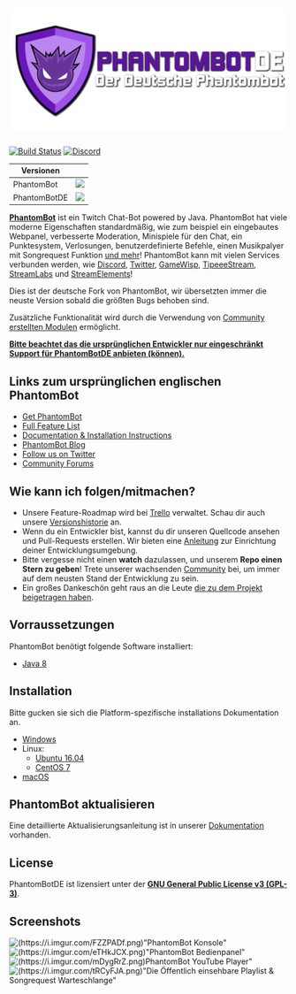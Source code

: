 
# <img alt="PhantomBotDE" src="/.github/logo.png" width="600px"/>

[![Build Status](https://img.shields.io/travis/PhantomBotDE/PhantomBotDE.svg?style=popout)](https://travis-ci.org/PhantomBotDE/PhantomBotDE)
[![Discord](https://discordapp.com/api/guilds/551872508563816522/widget.png?style=shield)](https://discord.gg/hBJMXCe)

| Versionen | |
|--------------|---|
| PhantomBot   | [![](https://img.shields.io/github/release/phantombot/phantombot.svg?style=for-the-badge)](https://github.com/PhantomBot/PhantomBot/releases/latest) |
| PhantomBotDE | [![](https://img.shields.io/github/release-pre/PhantomBotDE/PhantomBotDE.svg?style=for-the-badge)](https://github.com/PhantomBotDE/PhantomBotDE/releases/latest) |

[**PhantomBot**](https://phantombot.tv) ist ein Twitch Chat-Bot powered by Java. 
PhantomBot hat viele moderne Eigenschaften standardmäßig, wie zum beispiel ein eingebautes Webpanel, verbesserte Moderation, Minispiele für den Chat, ein Punktesystem, Verlosungen, benutzerdefinierte Befehle, einen Musikpalyer mit Songrequest Funktion [und mehr](https://phantombot.tv/features)! PhantomBot kann mit vielen Services verbunden werden, wie  [Discord](https://discordapp.com/), [Twitter](https://twitter.com), [GameWisp](https://gamewisp.com), [TipeeeStream](https://tipeeestream.com), [StreamLabs](https://streamlabs.com) und [StreamElements](https://streamelements.com)!

Dies ist der deutsche Fork von PhantomBot, wir übersetzten immer die neuste Version sobald die größten Bugs behoben sind.

Zusätzliche Funktionalität wird durch die Verwendung von [Community erstellten Modulen](https://community.phantombot.tv/c/custom-modules) ermöglicht.

<u>**Bitte beachtet das die ursprünglichen Entwickler nur eingeschränkt Support für PhantomBotDE anbieten (können).**</u>

## Links zum ursprünglichen englischen PhantomBot
* [Get PhantomBot](https://phantombot.tv/ "PhantomBot")
* [Full Feature List](https://phantombot.tv/features "PhantomBot Features")
* [Documentation & Installation Instructions](https://docs.phantombot.tv "Documenation and Installation Instructions")
* [PhantomBot Blog](https://blog.phantombot.tv "PhantomBot Blog")
* [Follow us on Twitter](https://www.twitter.com/PhantomBot "PhantomBot Twitter")
* [Community Forums](https://community.phantombot.tv "PhantomBot Community Forums")

## Wie kann ich folgen/mitmachen?

* Unsere Feature-Roadmap wird bei [Trello](https://trello.com/b/prjUApDO) verwaltet. Schau dir auch unsere [Versionshistorie](https://phantombot.tv/changelog) an.
* Wenn du ein Entwickler bist, kannst du dir unseren Quellcode ansehen und Pull-Requests erstellen. Wir bieten eine [Anleitung](https://github.com/PhantomBot/PhantomBot/blob/master/DEVSETUP.md) zur Einrichtung deiner Entwicklungsumgebung.
* Bitte vergesse nicht einen **watch** dazulassen, und unserem **Repo einen Stern zu geben**! Trete unserer wachsenden [Community](https://community.phantombot.tv) bei, um immer auf dem neusten Stand der Entwicklung zu sein.
* Ein großes Dankeschön geht raus an die Leute [die zu dem Projekt beigetragen haben](https://github.com/PhantomBot/PhantomBot/graphs/contributors).

## Vorraussetzungen

PhantomBot benötigt folgende Software installiert:

* [Java 8](https://www.java.com/en/download/)

## Installation
Bitte gucken sie sich die Platform-spezifische installations Dokumentation an.
* [Windows](https://community.phantombot.tv/t/windows-setup-guide/60)
* Linux:
  * [Ubuntu 16.04](https://community.phantombot.tv/t/ubuntu-16-04-lts-setup-guide/61)
  * [CentOS 7](https://community.phantombot.tv/t/centos-7-setup-guide/62)
* [macOS](https://community.phantombot.tv/t/macos-setup-guide/63)

## PhantomBot aktualisieren

Eine detaillierte Aktualisierungsanleitung ist in unserer [Dokumentation](https://community.phantombot.tv/t/how-to-update-phantombot/) vorhanden.


## License

PhantomBotDE ist lizensiert unter der [**GNU General Public License v3 (GPL-3)**](https://www.gnu.org/copyleft/gpl.html).

## Screenshots
![(https://i.imgur.com/FZZPADf.png)"PhantomBot Konsole"](https://i.imgur.com/FZZPADf.png "Die Konsole")
![(https://i.imgur.com/eTHkJCX.png)"PhantomBot Bedienpanel"](https://i.imgur.com/eTHkJCX.png "Das Bedienpanel")
![(https://i.imgur.com/mDygRrZ.png)PhantomBot YouTube Player"](https://i.imgur.com/mDygRrZ.png "Der YouTube Player")
![(https://i.imgur.com/tRCyFJA.png)"Die Öffentlich einsehbare Playlist & Songrequest Warteschlange"](https://i.imgur.com/tRCyFJA.png "PhantomBot Öffentlich einsehbare Playlist & Songrequest Warteschlange")
